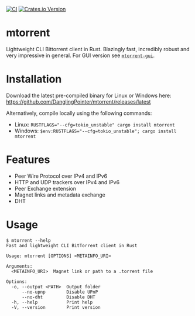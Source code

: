 [![CI](https://github.com/DanglingPointer/mtorrent/actions/workflows/ci.yml/badge.svg)](https://github.com/DanglingPointer/mtorrent/actions/workflows/ci.yml)
[![Crates.io Version](https://img.shields.io/crates/v/mtorrent)](https://crates.io/crates/mtorrent)

# mtorrent
Lightweight CLI Bittorrent client in Rust. Blazingly fast, incredibly robust and very impressive in general. For GUI version see [`mtorrent-gui`](https://github.com/DanglingPointer/mtorrent-gui).

# Installation
Download the latest pre-compiled binary for Linux or Windows here: https://github.com/DanglingPointer/mtorrent/releases/latest

Alternatively, compile locally using the following commands:
- Linux: `RUSTFLAGS="--cfg=tokio_unstable" cargo install mtorrent`
- Windows: `$env:RUSTFLAGS="--cfg=tokio_unstable"; cargo install mtorrent`

# Features
- Peer Wire Protocol over IPv4 and IPv6
- HTTP and UDP trackers over IPv4 and IPv6
- Peer Exchange extension
- Magnet links and metadata exchange
- DHT

# Usage
```
$ mtorrent --help
Fast and lightweight CLI BitTorrent client in Rust

Usage: mtorrent [OPTIONS] <METAINFO_URI>

Arguments:
  <METAINFO_URI>  Magnet link or path to a .torrent file

Options:
  -o, --output <PATH>  Output folder
      --no-upnp        Disable UPnP
      --no-dht         Disable DHT
  -h, --help           Print help
  -V, --version        Print version
```